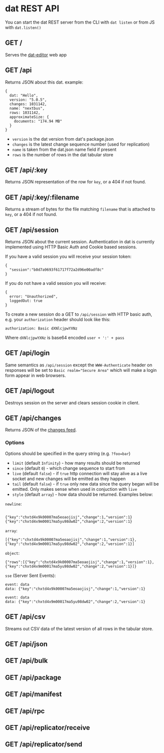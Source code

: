 # dat REST API

You can start the dat REST server from the CLI with `dat listen` or from JS with `dat.listen()`

## GET /

Serves the [dat-editor](http://github.com/maxogden/dat-editor) web app

## GET /api

Returns JSON about this dat. example:

```
{
  dat: "Hello",
  version: "5.0.5",
  changes: 1031142,
  name: "nextbus",
  rows: 1031142,
  approximateSize: {
    documents: "174.94 MB"
  }
}
```

- `version` is the dat version from dat's package.json
- `changes` is the latest change sequence number (used for replication)
- `name` is taken from the dat.json name field if present
- `rows` is the number of rows in the dat tabular store

## GET /api/:key

Returns JSON representation of the row for `key`, or a 404 if not found.

## GET /api/:key/:filename

Returns a stream of bytes for the file matching `filename` that is attached to `key`, or a 404 if not found.

## GET /api/session

Returns JSON about the current session. Authentication in dat is currently implemented using HTTP Basic Auth and Cookie based sessions.


If you have a valid session you will receive your session token:

```
{
  "session":"b0d7a9693f61717f72a2d96e00adf8c"
}
```


If you do not have a valid session you will receive:

```
{
  error: "Unauthorized",
  loggedOut: true
}
```

To create a new session do a GET to `/api/session` with HTTP basic auth, e.g. your `authorization` header should look like this:

```
authorization: Basic dXNlcjpwYXNz
```

Where `dXNlcjpwYXNz` is base64 encoded `user + ':' + pass`

## GET /api/login

Same semantics as `/api/session` except the `WWW-Authenticate` header on responses will be set to `Basic realm="Secure Area"` which will make a login form appear in web browsers.

## GET /api/logout

Destroys session on the server and clears session cookie in client.

## GET /api/changes

Returns JSON of the [changes feed](js-api.md#createChangesStream).

### Options

Options should be specified in the query string (e.g. `?foo=bar`)

- `limit` (default `Infinity`) - how many results should be returned
- `since` (default `0`) - which change sequence to start from
- `live` (default `false`) - if `true` http connection will stay alive as a live socket and new changes will be emitted as they happen
- `tail` (default `false`) - if `true` only new data since the query began will be emitted. Only makes sense when used in conjuction with `live`
- `style` (default `array`) - how data should be returned. Examples below:

`newline`:

```

{"key":"chxtd4x9k00007ma5eoaojisj","change":1,"version":1}
{"key":"chxtd4x9m00017ma5yu98dw02","change":2,"version":1}
```

`array`:

```
[{"key":"chxtd4x9k00007ma5eoaojisj","change":1,"version":1},{"key":"chxtd4x9m00017ma5yu98dw02","change":2,"version":1}]
```

`object`:
  
```
{"rows":[{"key":"chxtd4x9k00007ma5eoaojisj","change":1,"version":1},{"key":"chxtd4x9m00017ma5yu98dw02","change":2,"version":1}]}
```

`sse` (Server Sent Events):

```
event: data
data: {"key":"chxtd4x9k00007ma5eoaojisj","change":1,"version":1}

event: data
data: {"key":"chxtd4x9m00017ma5yu98dw02","change":2,"version":1}

```

## GET /api/csv

Streams out CSV data of the latest version of all rows in the tabular store.

## GET /api/json
## GET /api/bulk
## GET /api/package
## GET /api/manifest
## GET /api/rpc
## GET /api/replicator/receive
## GET /api/replicator/send

